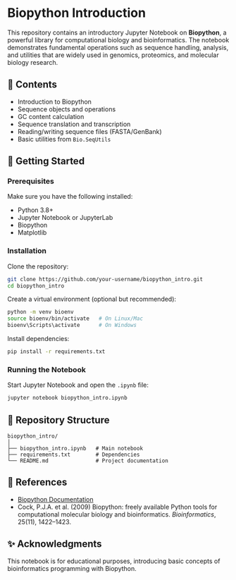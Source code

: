 # Biopython Introduction

This repository contains an introductory Jupyter Notebook on **Biopython**, a powerful library for computational biology and bioinformatics. The notebook demonstrates fundamental operations such as sequence handling, analysis, and utilities that are widely used in genomics, proteomics, and molecular biology research.

## 📘 Contents
- Introduction to Biopython
- Sequence objects and operations
- GC content calculation
- Sequence translation and transcription
- Reading/writing sequence files (FASTA/GenBank)
- Basic utilities from `Bio.SeqUtils`

## 🚀 Getting Started

### Prerequisites
Make sure you have the following installed:
- Python 3.8+
- Jupyter Notebook or JupyterLab
- Biopython
- Matplotlib

### Installation

Clone the repository:
```bash
git clone https://github.com/your-username/biopython_intro.git
cd biopython_intro
```

Create a virtual environment (optional but recommended):
```bash
python -m venv bioenv
source bioenv/bin/activate   # On Linux/Mac
bioenv\Scripts\activate      # On Windows
```

Install dependencies:
```bash
pip install -r requirements.txt
```

### Running the Notebook
Start Jupyter Notebook and open the `.ipynb` file:
```bash
jupyter notebook biopython_intro.ipynb
```

## 📂 Repository Structure
```
biopython_intro/
│
├── biopython_intro.ipynb   # Main notebook
├── requirements.txt        # Dependencies
└── README.md               # Project documentation
```

## 📖 References
- [Biopython Documentation](https://biopython.org/wiki/Documentation)
- Cock, P.J.A. et al. (2009) Biopython: freely available Python tools for computational molecular biology and bioinformatics. *Bioinformatics*, 25(11), 1422–1423.

## ✨ Acknowledgments
This notebook is for educational purposes, introducing basic concepts of bioinformatics programming with Biopython.
